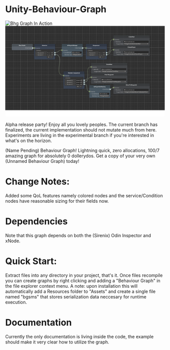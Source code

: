 # Unity-Behaviour-Graph

![Bhg Graph In Action](https://github.com/CoffeeVampir3/Unity-Behaviour-Graph/blob/screenshots/xcmVMqJWjm.gif)
![Bhg Graph Example](https://github.com/CoffeeVampir3/Unity-Behaviour-Graph/blob/screenshots/graphsneak.png)

Alpha release party! Enjoy all you lovely peoples. The current branch has finalized, the current implementation should not mutate much from here. Experiments are living in the experimental branch if you're interested in what's on the horizon.

(Name Pending) Behaviour Graph! Lightning quick, zero allocations, 100/7 amazing graph for absolutely 0 dollerydos. Get a copy of your very own (Unnamed Behaviour Graph) today!

# Change Notes:

Added some QoL features namely colored nodes and the service/Condition nodes have reasonable sizing for their fields now.

# Dependencies

Note that this graph depends on both the (Sirenix) Odin Inspector and xNode.

# Quick Start:

Extract files into any directory in your project, that's it. Once files recompile you can create graphs by right clicking and adding a "Behaviour Graph" in the file explorer context menu. A note: upon installation this will automatically add a Resources folder to "Assets" and create a single file named "bgsms" that stores serialization data neccesary for runtime execution.

# Documentation

Currently the only documentation is living inside the code, the example should make it very clear how to utilize the graph.
